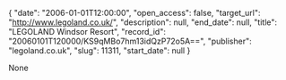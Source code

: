 {
  "date": "2006-01-01T12:00:00", 
  "open_access": false, 
  "target_url": "http://www.legoland.co.uk/", 
  "description": null, 
  "end_date": null, 
  "title": "LEGOLAND Windsor Resort", 
  "record_id": "20060101T120000/KS9qMBo7hm13idQzP72o5A==", 
  "publisher": "legoland.co.uk", 
  "slug": 11311, 
  "start_date": null
}

None